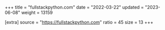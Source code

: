 +++
title = "fullstackpython.com"
date = "2022-03-22"
updated = "2023-06-08"
weight = 13159

[extra]
source = "https://fullstackpython.com"
ratio = 45
size = 13
+++
